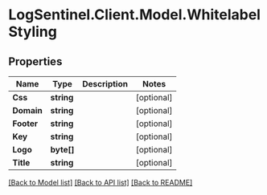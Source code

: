 # LogSentinel.Client.Model.WhitelabelStyling
## Properties

Name | Type | Description | Notes
------------ | ------------- | ------------- | -------------
**Css** | **string** |  | [optional] 
**Domain** | **string** |  | [optional] 
**Footer** | **string** |  | [optional] 
**Key** | **string** |  | [optional] 
**Logo** | **byte[]** |  | [optional] 
**Title** | **string** |  | [optional] 

[[Back to Model list]](../README.md#documentation-for-models) [[Back to API list]](../README.md#documentation-for-api-endpoints) [[Back to README]](../README.md)

